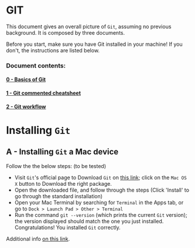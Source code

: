 # GIT

This document gives an overall picture of `Git`, assuming no previous background. It is composed by three documents. 

Before you start, make sure you have Git installed in your machine! If you don't, the instructions are listed below.

### Document contents:
#### [0 - Basics of Git](0-git-basics.md)

#### [1 - Git commented cheatsheet](1-complete-cheatsheet.md)

#### [2 - Git workflow](2-git-workflow.md)


# Installing `Git`
## A - Installing `Git` a Mac device
Follow the the below steps: (to be tested)
- Visit `Git`'s official page to Download `Git` on [this link](https://git-scm.com/downloads); click on the `Mac OS X` button to Download the right package.
- Open the downloaded file, and follow through the steps (Click 'Install' to go through the standard installation)
- Open your Mac Terminal by searching for `Terminal` in the Apps tab, or go to `Dock > Launch Pad > Other > Terminal`
- Run the command `git --version` (which prints the current `Git` version); the version displayed should match the one you just installed.
Congratulations! You installed `Git` correctly.

Additional info [on this link](https://git-scm.com/book/en/v2/Getting-Started-Installing-Git).